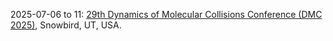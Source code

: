 2025-07-06 to 11: [29th Dynamics of Molecular Collisions Conference (DMC 2025)](https://blog.umd.edu/29th-dmc/ "DMC 2025 explores molecular collisions, covering reaction dynamics, scattering processes, and quantum chemistry. Topics include cold molecule interactions, photochemical reactions, and applications in atmospheric and astrophysical chemistry, emphasizing experimental and computational studies of molecular dynamics."), Snowbird, UT, USA.

